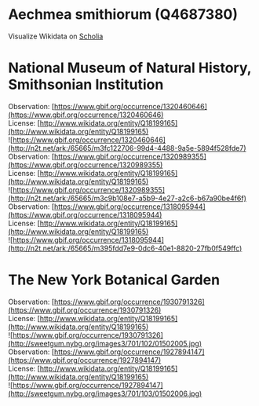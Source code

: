 
Aechmea smithiorum (Q4687380)
=============================
  
Visualize Wikidata on [Scholia](https://scholia.toolforge.org/taxon/Q4687380)
# National Museum of Natural History, Smithsonian Institution
  
Observation: [https://www.gbif.org/occurrence/1320460646](https://www.gbif.org/occurrence/1320460646)  
License: [http://www.wikidata.org/entity/Q18199165](http://www.wikidata.org/entity/Q18199165)  
![https://www.gbif.org/occurrence/1320460646](http://n2t.net/ark:/65665/m3fc122706-99d4-4488-9a5e-5894f528fde7)  
Observation: [https://www.gbif.org/occurrence/1320989355](https://www.gbif.org/occurrence/1320989355)  
License: [http://www.wikidata.org/entity/Q18199165](http://www.wikidata.org/entity/Q18199165)  
![https://www.gbif.org/occurrence/1320989355](http://n2t.net/ark:/65665/m3c9b108e7-a5b9-4e27-a2c6-b67a90be4f6f)  
Observation: [https://www.gbif.org/occurrence/1318095944](https://www.gbif.org/occurrence/1318095944)  
License: [http://www.wikidata.org/entity/Q18199165](http://www.wikidata.org/entity/Q18199165)  
![https://www.gbif.org/occurrence/1318095944](http://n2t.net/ark:/65665/m395fdd7e9-0dc6-40e1-8820-27fb0f549ffc)
# The New York Botanical Garden
  
Observation: [https://www.gbif.org/occurrence/1930791326](https://www.gbif.org/occurrence/1930791326)  
License: [http://www.wikidata.org/entity/Q18199165](http://www.wikidata.org/entity/Q18199165)  
![https://www.gbif.org/occurrence/1930791326](http://sweetgum.nybg.org/images3/701/102/01502005.jpg)  
Observation: [https://www.gbif.org/occurrence/1927894147](https://www.gbif.org/occurrence/1927894147)  
License: [http://www.wikidata.org/entity/Q18199165](http://www.wikidata.org/entity/Q18199165)  
![https://www.gbif.org/occurrence/1927894147](http://sweetgum.nybg.org/images3/701/103/01502006.jpg)